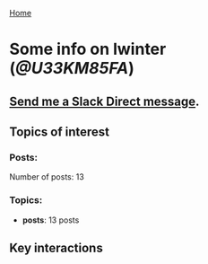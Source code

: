 [Home](https://kelu124.github.io/echommunity/)

# Some info on __lwinter__ (_@U33KM85FA_)


## [Send me a Slack Direct message](https://echopen.slack.com/messages/@lwinter/).

## Topics of interest

### Posts: 

Number of posts: 13

### Topics:

* __posts__: 13 posts

## Key interactions 

